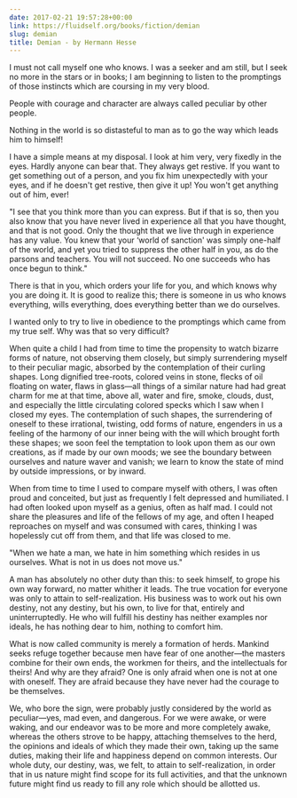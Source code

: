 ```yaml
---
date: 2017-02-21 19:57:28+00:00
link: https://fluidself.org/books/fiction/demian
slug: demian
title: Demian - by Hermann Hesse
---
```


I must not call myself one who knows. I was a seeker and am still, but I seek no more in the stars or in books; I am beginning to listen to the promptings of those instincts which are coursing in my very blood.

People with courage and character are always called peculiar by other people.

Nothing in the world is so distasteful to man as to go the way which leads him to himself!

I have a simple means at my disposal. I look at him very, very fixedly in the eyes. Hardly anyone can bear that. They always get restive. If you want to get something out of a person, and you fix him unexpectedly with your eyes, and if he doesn't get restive, then give it up! You won't get anything out of him, ever!

"I see that you think more than you can express. But if that is so, then you also know that you have never lived in experience all that you have thought, and that is not good. Only the thought that we live through in experience has any value. You knew that your ‘world of sanction' was simply one-half of the world, and yet you tried to suppress the other half in you, as do the parsons and teachers. You will not succeed. No one succeeds who has once begun to think."

There is that in you, which orders your life for you, and which knows why you are doing it. It is good to realize this; there is someone in us who knows everything, wills everything, does everything better than we do ourselves.

I wanted only to try to live in obedience to the promptings which came from my true self. Why was that so very difficult?

When quite a child I had from time to time the propensity to watch bizarre forms of nature, not observing them closely, but simply surrendering myself to their peculiar magic, absorbed by the contemplation of their curling shapes. Long dignified tree-roots, colored veins in stone, flecks of oil floating on water, flaws in glass—all things of a similar nature had had great charm for me at that time, above all, water and fire, smoke, clouds, dust, and especially the little circulating colored specks which I saw when I closed my eyes. The contemplation of such shapes, the surrendering of oneself to these irrational, twisting, odd forms of nature, engenders in us a feeling of the harmony of our inner being with the will which brought forth these shapes; we soon feel the temptation to look upon them as our own creations, as if made by our own moods; we see the boundary between ourselves and nature waver and vanish; we learn to know the state of mind by outside impressions, or by inward.

When from time to time I used to compare myself with others, I was often proud and conceited, but just as frequently I felt depressed and humiliated. I had often looked upon myself as a genius, often as half mad. I could not share the pleasures and life of the fellows of my age, and often I heaped reproaches on myself and was consumed with cares, thinking I was hopelessly cut off from them, and that life was closed to me.

"When we hate a man, we hate in him something which resides in us ourselves. What is not in us does not move us."

A man has absolutely no other duty than this: to seek himself, to grope his own way forward, no matter whither it leads. The true vocation for everyone was only to attain to self-realization. His business was to work out his own destiny, not any destiny, but his own, to live for that, entirely and uninterruptedly. He who will fulfill his destiny has neither examples nor ideals, he has nothing dear to him, nothing to comfort him.

What is now called community is merely a formation of herds. Mankind seeks refuge together because men have fear of one another—the masters combine for their own ends, the workmen for theirs, and the intellectuals for theirs! And why are they afraid? One is only afraid when one is not at one with oneself. They are afraid because they have never had the courage to be themselves.

We, who bore the sign, were probably justly considered by the world as peculiar—yes, mad even, and dangerous. For we were awake, or were waking, and our endeavor was to be more and more completely awake, whereas the others strove to be happy, attaching themselves to the herd, the opinions and ideals of which they made their own, taking up the same duties, making their life and happiness depend on common interests. Our whole duty, our destiny, was, we felt, to attain to self-realization, in order that in us nature might find scope for its full activities, and that the unknown future might find us ready to fill any role which should be allotted us.
